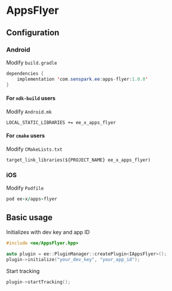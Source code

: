 # AppsFlyer
## Configuration
### Android
Modify `build.gradle`
```java
dependencies {
    implementation 'com.senspark.ee:apps-flyer:1.0.0'
}
```

#### For `ndk-build` users
Modify `Android.mk`
```
LOCAL_STATIC_LIBRARIES += ee_x_apps_flyer
```

#### For `cmake` users
Modify `CMakeLists.txt`
```
target_link_libraries(${PROJECT_NAME} ee_x_apps_flyer)
```
### iOS
Modify `Podfile`
```ruby
pod ee-x/apps-flyer
```

## Basic usage
Initializes with dev key and app ID
```cpp
#include <ee/AppsFlyer.hpp>

auto plugin = ee::PluginManager::createPlugin<IAppsFlyer>();
plugin->initialize("your_dev_key", "your_app_id");
```

Start tracking
```cpp
plugin->startTracking();
```